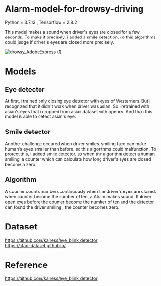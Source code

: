 # Alarm-model-for-drowsy-driving

Python = 3.7.13 , Tensorflow = 2.8.2

This model makes a sound when driver's eyes are closed for a few seconds. To make it precisely, i added a smile detection. so this algorithms could judge if driver's eyes are closed more precisely.

![drowsy_AdobeExpress (1)](https://user-images.githubusercontent.com/93965016/180709045-3df84649-b35e-4fb1-b203-1a9c7f0ce8e6.gif)


# Models

## Eye detector
At first, i trained only closing eye detector with eyes of Westerners. But i recognized that it didn't work when driver was asian. So i retrained with asian's eyes that i cropped from asian dataset with opencv. And than this model is able to detect asian's eye.

## Smile detector
Another challenge occured when driver smiles. smiling face can make human's eyes smaller than before. so this algorithms could malfunction. To protect this, i added smile detector. so when the algorithm detect a human smiling, a counter which can calculate how long driver's eyes are closed become a zero.

## Algorithm
A counter counts numbers continuously when the driver's eyes are closed. when counter become the number of ten, a Alram makes sound. If driver open eyes before the counter become the number of ten and the detector can found the driver smiling , the counter becomes zero.  

# Dataset

https://github.com/kairess/eye_blink_detector <br>
https://afad-dataset.github.io/ <br>

# Reference
https://github.com/kairess/eye_blink_detector

